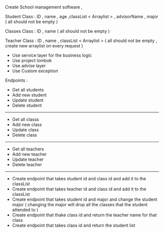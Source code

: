 
Create School management  software   ,

Student Class :
ID , name , age ,classList < Arraylist > , advisorName , major ( all should not be empty )

Classes Class :
ID , name ( all should not be empty )

Teacher Class :
ID , name , classList < Arraylist > ( all should not be empty , create new arraylist on every request )

- Use service layer for the business logic
- Use project lombok 
- Use advise layer
- Use Custom exception

Endpoints :

- Get all students
- Add new student
- Update student
- Delete student
---
- Get all classs
- Add new class
- Update class
- Delete class
---
- Get all teachers
- Add new teacher
- Update teacher
- Delete teacher
---
- Create endpoint that takes student id and class id and add it to the classList
- Create endpoint that takes teacher id and class id and add it to the classList
- Create endpoint that takes student id and major and change the student major ( changing the major will drop all the classes that the student attended to )
- Create endpoint that thake class id and return the teacher name for that class
- Create endpoint that takes class id and return the student list 
